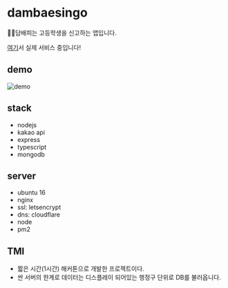# dambaesingo
🚬🚫담배피는 고등학생을 신고하는 앱입니다.

[여기](https://dambaesingo.github.io/)서 실제 서비스 중입니다!

## demo
![demo](./demo.gif)

## stack
- nodejs
- kakao api
- express
- typescript
- mongodb

## server 
- ubuntu 16
- nginx
- ssl: letsencrypt
- dns: cloudflare
- node
- pm2

## TMI
- 짧은 시간(1시간) 해커톤으로 개발한 프로젝트이다.
- 싼 서버의 한계로 데이터는 디스플레이 되어있는 행정구 단위로 DB를 불러옵니다.

